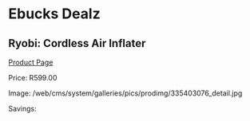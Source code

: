 
# Ebucks Dealz
## Ryobi: Cordless Air Inflater
[Product Page](https://www.ebucks.com/web/shop/productSelected.do?prodId=335403076&catId=336131644)

Price: R599.00

Image: /web/cms/system/galleries/pics/prodimg/335403076_detail.jpg

Savings: 


	